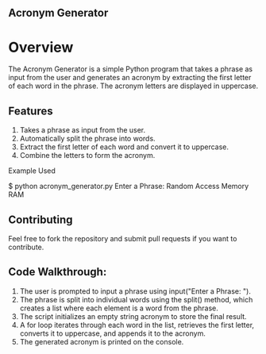 ##  Acronym Generator
#  Overview

The Acronym Generator is a simple Python program that takes a phrase as input from the user and generates an acronym by extracting the first letter of each word in the phrase. The acronym letters are displayed in uppercase.

##  Features
1.  Takes a phrase as input from the user.
2.  Automatically split the phrase into words.
3.  Extract the first letter of each word and convert it to uppercase.
4.  Combine the letters to form the acronym.

Example Used

$ python acronym_generator.py
Enter a Phrase: Random Access Memory
RAM

##  Contributing
Feel free to fork the repository and submit pull requests if you want to contribute.

##  Code Walkthrough:
1.  The user is prompted to input a phrase using input("Enter a Phrase: ").
2.  The phrase is split into individual words using the split() method, which creates a list where each element is a word from the phrase.
3.  The script initializes an empty string acronym to store the final result.
4.  A for loop iterates through each word in the list, retrieves the first letter, converts it to uppercase, and appends it to the acronym.
5.  The generated acronym is printed on the console.
